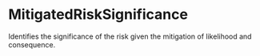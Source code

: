 MitigatedRiskSignificance
=========================

Identifies the significance of the risk given the mitigation of likelihood and consequence.
